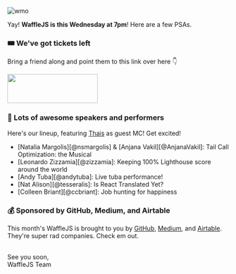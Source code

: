 ![wmo](http://cl.ly/0x1v2r2W1C43/email.png)

Yay! **WaffleJS is this Wednesday at 7pm**! Here are a few PSAs.

### 🎟 We've got tickets left
Bring a friend along and point them to this link over here 👇

<a href="https://wafflejs.com"><img src="https://cl.ly/3R131m360u19/button%20-%20buy%20doughnut.png" style="width:205px;height:66px"></a>

### 💃 Lots of awesome speakers and performers
Here's our lineup, featuring [Thais][@isthisthais] as guest MC! Get excited!
<ul>
<li>
[Natalia Margolis][@nsmargolis] & [Anjana Vakil][@AnjanaVakil]: 
Tail Call Optimization: the Musical
</li>
<li>
[Leonardo Zizzamia][@zizzamia]: 
Keeping 100% Lighthouse score around the world
</li>
<li>
[Andy Tuba][@andytuba]: 
Live tuba performance!
</li>
<li>
[Nat Alison][@tesseralis]: 
Is React Translated Yet?
</li>
<li>
[Colleen Briant][@ccbriant]: 
Job hunting for happiness
</li>
</ul>

### 💰 Sponsored by GitHub, Medium, and Airtable

This month's WaffleJS is brought to you by [GitHub], [Medium], and [Airtable]. They're super rad companies. Check em out.

<br>
See you soon,<br>
WaffleJS Team

[@nsmargolis]: https://twitter.com/nsmargolis
[@AnjanaVakil]: https://twitter.com/AnjanaVakil
[@zizzamia]: https://twitter.com/zizzamia
[@tesseralis]: https://twitter.com/tesseralis
[@ccbriant]: https://twitter.com/ccbriant
[@andytuba]: https://twitter.com/andytuba
[@isthisthais]: https://twitter.com/isthisthais

[Airtable]:  https://airtable.com/jobs
[Medium]: https://www.medium.com/jobs
[GitHub]: https://github.com/about/careers
